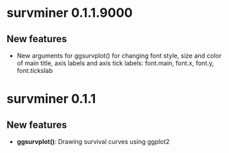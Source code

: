 # survminer 0.1.1.9000

## New features
   
- New arguments for ggsurvplot() for changing font style, size and color of main title, axis labels and axis tick labels: font.main, font.x, font.y, font.tickslab 

# survminer 0.1.1

## New features
    
- **ggsurvplot()**: Drawing survival curves using ggplot2
